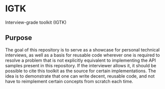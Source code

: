 # IGTK
Interview-grade toolkit (IGTK)

## Purpose
The goal of this repository is to serve as a showcase for personal technical interviews, as well as a basis for reusable code wherever
one is required to resolve a problem that is not explicitly equivalent to implementing the API samples present in this repository.
If the interviewer allows it, it should be possible to cite this toolkit as the source for certain implementations. 
The idea is to demonstrate that one can write decent, reusable code, and not have to reimplement certain concepts from scratch each time.
